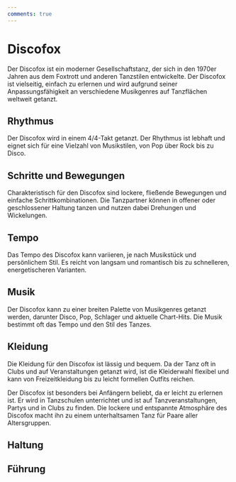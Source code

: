 ```yaml
---
comments: true
---
```

# Discofox

Der Discofox ist ein moderner Gesellschaftstanz, der sich in den 1970er Jahren aus dem Foxtrott und anderen Tanzstilen entwickelte. Der Discofox ist vielseitig, einfach zu erlernen und wird aufgrund seiner Anpassungsfähigkeit an verschiedene Musikgenres auf Tanzflächen weltweit getanzt.

## Rhythmus

Der Discofox wird in einem 4/4-Takt getanzt. Der Rhythmus ist lebhaft und eignet sich für eine Vielzahl von Musikstilen, von Pop über Rock bis zu Disco.

## Schritte und Bewegungen

Charakteristisch für den Discofox sind lockere, fließende Bewegungen und einfache Schrittkombinationen. Die Tanzpartner können in offener oder geschlossener Haltung tanzen und nutzen dabei Drehungen und Wickelungen.

## Tempo

Das Tempo des Discofox kann variieren, je nach Musikstück und persönlichem Stil. Es reicht von langsam und romantisch bis zu schnelleren, energetischeren Varianten.

## Musik

Der Discofox kann zu einer breiten Palette von Musikgenres getanzt werden, darunter Disco, Pop, Schlager und aktuelle Chart-Hits. Die Musik bestimmt oft das Tempo und den Stil des Tanzes.

## Kleidung

Die Kleidung für den Discofox ist lässig und bequem. Da der Tanz oft in Clubs und auf Veranstaltungen getanzt wird, ist die Kleiderwahl flexibel und kann von Freizeitkleidung bis zu leicht formellen Outfits reichen.

Der Discofox ist besonders bei Anfängern beliebt, da er leicht zu erlernen ist. Er wird in Tanzschulen unterrichtet und ist auf Tanzveranstaltungen, Partys und in Clubs zu finden. Die lockere und entspannte Atmosphäre des Discofox macht ihn zu einem unterhaltsamen Tanz für Paare aller Altersgruppen.

## Haltung

## Führung
